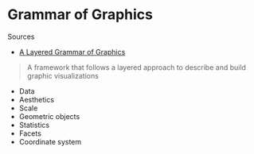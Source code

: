 # Grammar of Graphics

Sources

* [A Layered Grammar of Graphics](http://vita.had.co.nz/papers/layered-grammar.pdf)

> A framework that follows a layered approach to describe and build graphic visualizations

* Data
* Aesthetics
* Scale
* Geometric objects
* Statistics
* Facets
* Coordinate system
